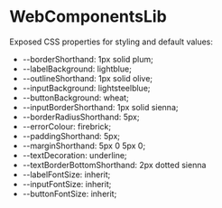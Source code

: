 # WebComponentsLib

Exposed CSS properties for styling and default values:

- --borderShorthand: 1px solid plum;
- --labelBackground: lightblue;
- --outlineShorthand: 1px solid olive;
- --inputBackground: lightsteelblue;
- --buttonBackground: wheat;
- --inputBorderShorthand: 1px solid sienna;
- --borderRadiusShorthand: 5px;
- --errorColour: firebrick;
- --paddingShorthand: 5px;
- --marginShorthand: 5px 0 5px 0;
- --textDecoration: underline;
- --textBorderBottomShorthand: 2px dotted sienna
- --labelFontSize: inherit;
- --inputFontSize: inherit;
- --buttonFontSize: inherit;
